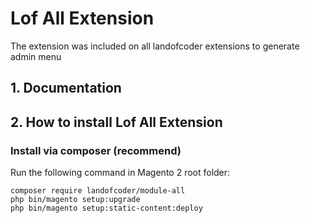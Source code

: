 # Lof All Extension

The extension was included on all landofcoder extensions to generate admin menu 

## 1. Documentation

## 2. How to install Lof All Extension

### Install via composer (recommend)

Run the following command in Magento 2 root folder:

```
composer require landofcoder/module-all
php bin/magento setup:upgrade
php bin/magento setup:static-content:deploy
```